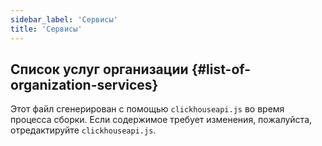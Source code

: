 ```yaml
---
sidebar_label: 'Сервисы'
title: 'Сервисы'
---
```


## Список услуг организации {#list-of-organization-services}

Этот файл сгенерирован с помощью `clickhouseapi.js` во время процесса сборки. Если содержимое требует изменения, пожалуйста, отредактируйте `clickhouseapi.js`.
